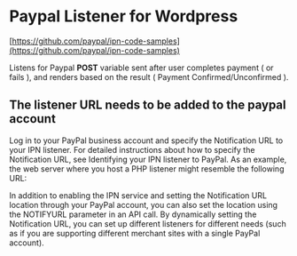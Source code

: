 # Paypal Listener for Wordpress

[https://github.com/paypal/ipn-code-samples](https://github.com/paypal/ipn-code-samples)

Listens for Paypal __POST__ variable sent after user completes payment ( or fails ), and renders based on the result ( Payment Confirmed/Unconfirmed ).


## The listener URL needs to be added to the paypal account

Log in to your PayPal business account and specify the Notification URL to your IPN listener. For detailed instructions about how to specify the Notification URL, see Identifying your IPN listener to PayPal. As an example, the web server where you host a PHP listener might resemble the following URL:


In addition to enabling the IPN service and setting the Notification URL location through your PayPal account, you can also set the location using the NOTIFYURL parameter in an API call. By dynamically setting the Notification URL, you can set up different listeners for different needs (such as if you are supporting different merchant sites with a single PayPal account).
